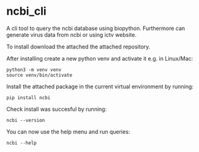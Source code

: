 # ncbi_cli
A cli tool to query the ncbi database using biopython. Furthermore can generate virus data from ncbi or using ictv website. 

To install download the attached the attached repository. 

After installing create a new python venv and activate it e.g. in Linux/Mac: 

```
python3 -m venv venv
source venv/bin/activate
```

Install the attached package in the current virtual environment by running: 

```
pip install ncbi
```

Check install was succesful by running: 

```
ncbi --version
```

You can now use the help menu and run queries:

```
ncbi --help
```
